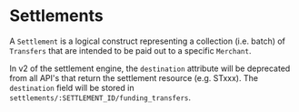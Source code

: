 # Settlements

A `Settlement` is a logical construct representing a collection (i.e. batch) of
`Transfers` that are intended to be paid out to a specific `Merchant`.

In v2 of the settlement engine, the `destination` attribute will be deprecated from all API's that return the settlement resource (e.g. STxxx). The `destination` field will be stored in `settlements/:SETTLEMENT_ID/funding_transfers`.
